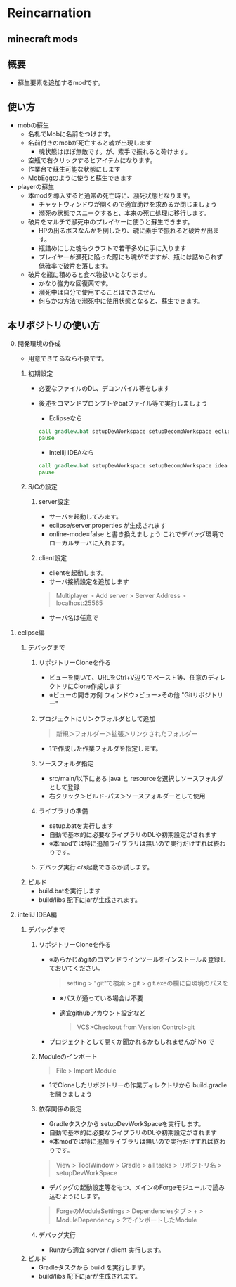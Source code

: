 Reincarnation
==========
minecraft mods
--------
概要
--------
* 蘇生要素を追加するmodです。

使い方
---------
* mobの蘇生
    * 名札でMobに名前をつけます。
    * 名前付きのmobが死亡すると魂が出現します
        * 魂状態はほぼ無敵です。が、素手で振れると砕けます。
    * 空瓶で右クリックするとアイテムになります。
    * 作業台で蘇生可能な状態にします
    * MobEggのように使うと蘇生できます
* playerの蘇生
    * 本modを導入すると通常の死亡時に、瀕死状態となります。
        * チャットウィンドウが開くので適宜助けを求めるか閉じましょう
        * 瀕死の状態でスニークすると、本来の死亡処理に移行します。
    * 破片をマルチで瀕死中のプレイヤーに使うと蘇生できます。
        * HPの出るボスなんかを倒したり、魂に素手で振れると破片が出ます。
        * 瓶詰めにした魂もクラフトで若干多めに手に入ります
        * プレイヤーが瀕死に陥った際にも魂がでますが、瓶には詰められず低確率で破片を落します。
    * 破片を瓶に積めると食べ物扱いとなります。
        * かなり強力な回復薬です。
        * 瀕死中は自分で使用することはできません
        * 何らかの方法で瀕死中に使用状態となると、蘇生できます。

本リポジトリの使い方
---------
0. 開発環境の作成
    * 用意できてるなら不要です。
    1. 初期設定
        * 必要なファイルのDL、デコンパイル等をします
        * 後述をコマンドプロンプトやbatファイル等で実行しましょう
            * Eclipseなら
            
            ~~~bat:setup.bat
            call gradlew.bat setupDevWorkspace setupDecompWorkspace eclipse
            pause
            ~~~

            * Intellij IDEAなら
            
            ~~~bat:setup.bat
            call gradlew.bat setupDevWorkspace setupDecompWorkspace idea
            pause
            ~~~
            
    2. S/Cの設定
        1. server設定
            * サーバを起動してみます。
            * eclipse/server.properties が生成されます
            * online-mode=false と書き換えましょう  これでデバッグ環境でローカルサーバに入れます。
        2. client設定
            * clientを起動します。
            * サーバ接続設定を追加します
            
            > Multiplayer > Add server > Server Address > localhost:25565
            
            * サーバ名は任意で
                
1. eclipse編
    1. デバッグまで
        1. リポジトリーCloneを作る
            * ビューを開いて、URLをCtrl+V辺りでペースト等、任意のディレクトリにClone作成します
            * ※ビューの開き方例 ウィンドウ>ビュー>その他 "Gitリポジトリー"
        2. プロジェクトにリンクフォルダとして追加
            
            > 新規＞フォルダー＞拡張＞リンクされたフォルダー
            
            * 1で作成した作業フォルダを指定します。
            
        3. ソースフォルダ指定
            * src/main/以下にある java と resourceを選択しソースフォルダとして登録
            * 右クリック＞ビルド･パス＞ソースフォルダーとして使用
        4. ライブラリの準備
            * setup.batを実行します
            * 自動で基本的に必要なライブラリのDLや初期設定がされます
            * ※本modでは特に追加ライブラリは無いので実行だけすれば終わりです。
        5. デバッグ実行
            c/s起動できるか試します。
    2. ビルド
        * build.batを実行します
        * build/libs 配下にjarが生成されます。

2. inteliJ IDEA編
    1. デバッグまで
        1. リポジトリーCloneを作る
            * ※あらかじめgitのコマンドラインツールをインストール＆登録しておいてください。
            
                > setting > "git"で検索 > git > git.exeの欄に自環境のパスを

                * ※パスが通っている場合は不要
                * 適宜githubアカウント設定など
                
                    > VCS>Checkout from Version Control>git
                    
            * プロジェクトとして開くか聞かれるかもしれませんが No で
        2. Moduleのインポート
        
            > File > Import Module
            
            * 1でCloneしたリポジトリーの作業ディレクトリから build.gradleを開きましょう
        3. 依存関係の設定
            * Gradleタスクから setupDevWorkSpaceを実行します。
            * 自動で基本的に必要なライブラリのDLや初期設定がされます
            * ※本modでは特に追加ライブラリは無いので実行だけすれば終わりです。
            
            > View > ToolWindow > Gradle > all tasks > リポジトリ名 > setupDevWorkSpace
            
            * デバッグの起動設定等をもつ、メインのForgeモジュールで読み込むようにします。
            
            > ForgeのModuleSettings > Dependenciesタブ > + > ModuleDependency > 2でインポートしたModule
            
        4. デバッグ実行
            * Runから適宜 server / client 実行します。
    5. ビルド
        * Gradleタスクから build を実行します。
        * build/libs 配下にjarが生成されます。
